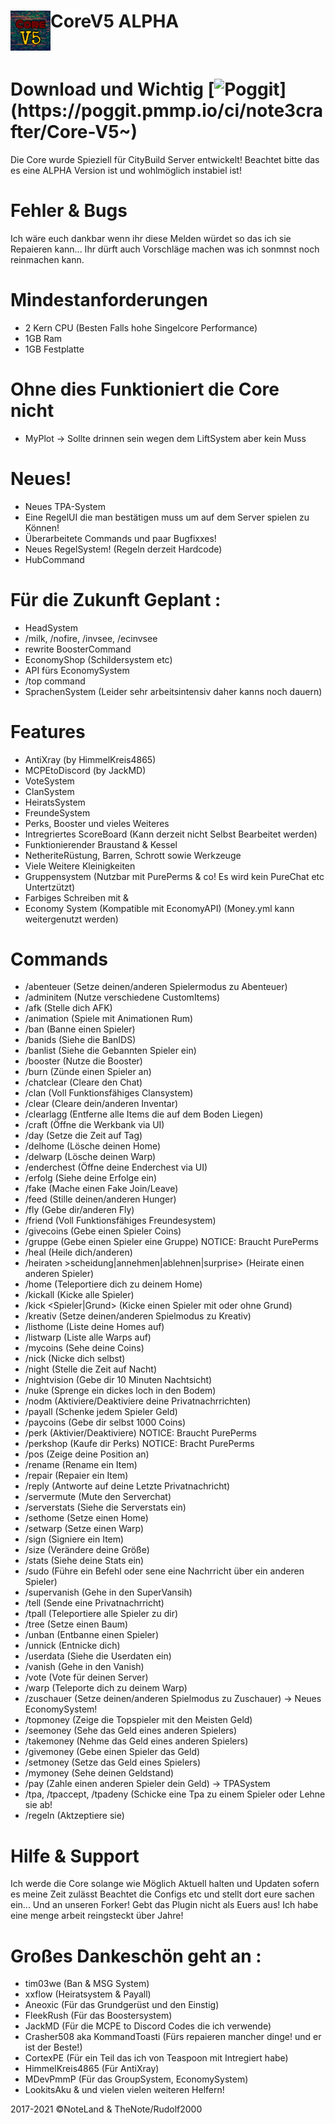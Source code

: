 <h1>CoreV5 ALPHA<img src="https://github.com/note3crafter/Core-V5/blob/main/resources/icon.png" height="64" width="64" align="left"></img></h1>
<br />

# Download und Wichtig [![Poggit](https://poggit.pmmp.io/ci/note3crafter/Core-V5~)](https://poggit.pmmp.io/ci/note3crafter/Core-V5~)

  Die Core wurde Spieziell für CityBuild Server entwickelt! Beachtet bitte das es eine ALPHA Version ist und wohlmöglich instabiel ist!

# Fehler & Bugs
Ich wäre euch dankbar wenn ihr diese Melden würdet so das ich sie Repaieren kann... Ihr dürft auch Vorschläge machen was ich sonmnst noch reinmachen kann.
# Mindestanforderungen 
- 2 Kern CPU (Besten Falls hohe Singelcore Performance)
- 1GB Ram 
- 1GB Festplatte

# Ohne dies Funktioniert die Core nicht 
- MyPlot -> Sollte drinnen sein wegen dem LiftSystem aber kein Muss

# Neues!
- Neues TPA-System
- Eine RegelUI die man bestätigen muss um auf dem Server spielen zu Können!
- Überarbeitete Commands und paar Bugfixxes!
- Neues RegelSystem! (Regeln derzeit Hardcode)
- HubCommand

# Für die Zukunft Geplant :
- HeadSystem
- /milk, /nofire, /invsee, /ecinvsee
- rewrite BoosterCommand
- EconomyShop (Schildersystem etc)
- API fürs EconomySystem
- /top command
- SprachenSystem (Leider sehr arbeitsintensiv daher kanns noch dauern)

# Features
- AntiXray (by HimmelKreis4865)
- MCPEtoDiscord (by JackMD)
- VoteSystem   
- ClanSystem
- HeiratsSystem
- FreundeSystem
- Perks, Booster und vieles Weiteres
- Intregriertes ScoreBoard (Kann derzeit nicht Selbst Bearbeitet werden)  
- Funktionierender Braustand & Kessel
- NetheriteRüstung, Barren, Schrott sowie Werkzeuge
- Viele Weitere Kleinigkeiten
- Gruppensystem (Nutzbar mit PurePerms & co! Es wird kein PureChat etc Untertzützt)
- Farbiges Schreiben mit &
- Economy System (Kompatible mit EconomyAPI) (Money.yml kann weitergenutzt werden)

# Commands
- /abenteuer (Setze deinen/anderen Spielermodus zu Abenteuer)
- /adminitem (Nutze verschiedene CustomItems)
- /afk (Stelle dich AFK)
- /animation (Spiele mit Animationen Rum)
- /ban <Spieler> <ID> (Banne einen Spieler)
- /banids (Siehe die BanIDS)
- /banlist (Siehe die Gebannten Spieler ein)
- /booster (Nutze die Booster)
- /burn (Zünde einen Spieler an)
- /chatclear (Cleare den Chat)
- /clan (Voll Funktionsfähiges Clansystem)
- /clear (Cleare dein/anderen Inventar)
- /clearlagg (Entferne alle Items die auf dem Boden Liegen)
- /craft (Öffne die Werkbank via UI)
- /day (Setze die Zeit auf Tag)
- /delhome <Homename> (Lösche deinen Home)
- /delwarp <Warpname> (Lösche deinen Warp)
- /enderchest (Öffne deine Enderchest via UI)
- /erfolg (Siehe deine Erfolge ein)
- /fake (Mache einen Fake Join/Leave)
- /feed (Stille deinen/anderen Hunger)
- /fly (Gebe dir/anderen Fly)
- /friend (Voll Funktionsfähiges Freundesystem)
- /givecoins <Menge>(Gebe einen Spieler Coins)
- /gruppe <Gruppenname> (Gebe einen Spieler eine Gruppe) NOTICE: Braucht PurePerms
- /heal (Heile dich/anderen)
- /heiraten >scheidung|annehmen|ablehnen|surprise> (Heirate einen anderen Spieler)
- /home <Homename> (Teleportiere dich zu deinem Home)
- /kickall (Kicke alle Spieler)
- /kick <Spieler|Grund> (Kicke einen Spieler mit oder ohne Grund)
- /kreativ (Setze deinen/anderen Spielmodus zu Kreativ)
- /listhome (Liste deine Homes auf)
- /listwarp (Liste alle Warps auf)
- /mycoins (Sehe deine Coins)
- /nick (Nicke dich selbst)
- /night (Stelle die Zeit auf Nacht)
- /nightvision (Gebe dir 10 Minuten Nachtsicht)
- /nuke (Sprenge ein dickes loch in den Bodem)
- /nodm (Aktiviere/Deaktiviere deine Privatnachrrichten)
- /payall (Schenke jedem Spieler Geld)
- /paycoins (Gebe dir selbst 1000 Coins)
- /perk (Aktivier/Deaktiviere) NOTICE: Braucht PurePerms
- /perkshop (Kaufe dir Perks) NOTICE: Bracht PurePerms
- /pos (Zeige deine Position an)
- /rename (Rename ein Item)
- /repair (Repaier ein Item)
- /reply (Antworte auf deine Letzte Privatnachricht)
- /servermute (Mute den Serverchat)
- /serverstats (Siehe die Serverstats ein)
- /sethome (Setze einen Home)
- /setwarp (Setze einen Warp)
- /sign (Signiere ein Item)
- /size (Verändere deine Größe)
- /stats (Siehe deine Stats ein)
- /sudo (Führe ein Befehl oder sene eine Nachrricht über ein anderen Spieler)
- /supervanish (Gehe in den SuperVansih)
- /tell (Sende eine Privatnachrricht)
- /tpall (Teleportiere alle Spieler zu dir)
- /tree (Setze einen Baum)
- /unban (Entbanne einen Spieler)
- /unnick (Entnicke dich)
- /userdata (Siehe die Userdaten ein)
- /vanish (Gehe in den Vanish)
- /vote (Vote für deinen Server)
- /warp (Teleporte dich zu deinem Warp)
- /zuschauer (Setze deinen/anderen Spielmodus zu Zuschauer)
-> Neues EconomySystem!
- /topmoney (Zeige die Topspieler mit den Meisten Geld)
- /seemoney (Sehe das Geld eines anderen Spielers)
- /takemoney (Nehme das Geld eines anderen Spielers)
- /givemoney (Gebe einen Spieler das Geld)
- /setmoney (Setze das Geld eines Spielers)
- /mymoney (Sehe deinen Geldstand)
- /pay (Zahle einen anderen Spieler dein Geld)
-> TPASystem
- /tpa, /tpaccept, /tpadeny (Schicke eine Tpa zu einem Spieler oder Lehne sie ab!
- /regeln (Aktzeptiere sie)

# Hilfe & Support
Ich werde die Core solange wie Möglich Aktuell halten und Updaten sofern es meine Zeit zulässt
Beachtet die Configs etc und stellt dort eure sachen ein... 
Und an unseren Forker! Gebt das Plugin nicht als Euers aus! Ich habe eine menge arbeit reingsteckt über Jahre!

# Großes Dankeschön geht an :

- tim03we (Ban & MSG System)
- xxflow (Heiratsystem & Payall)
- Aneoxic (Für das Grundgerüst und den Einstig)
- FleekRush (Für das Boostersystem)
- JackMD (Für die MCPE to Discord Codes die ich verwende)
- Crasher508 aka KommandToasti (Fürs repaieren mancher dinge! und er ist der Beste!)
- CortexPE (Für ein Teil das ich von Teaspoon mit Intregiert habe) 
- HimmelKreis4865 (Für AntiXray)
- MDevPmmP (Für das GroupSystem, EconomySystem)
- LookitsAku & und vielen vielen weiteren Helfern!

2017-2021 ©NoteLand & TheNote/Rudolf2000 







